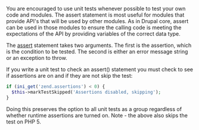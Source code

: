 You are encouraged to use unit tests whenever possible to test your own code and modules. The assert statement is most useful for modules that provide API's that will be used by other modules. As in Drupal core, assert can be used in those modules to ensure the calling code is meeting the expectations of the API by providing variables of the correct data type. 

The [assert](http://www.php.net/assert) statement takes two arguments. The first is the assertion, which is the condition to be tested. The second is either an error message string or an exception to throw.

If you write a unit test to check an assert() statement you must check to see if assertions are on and if they are not skip the test:

```php
if (ini_get('zend.assertions') < 0) {
  $this->markTestSkipped('Assertions disabled, skipping');
}
```

Doing this preserves the option to all unit tests as a group regardless of whether runtime assertions are turned on. Note - the above also skips the test on PHP 5.